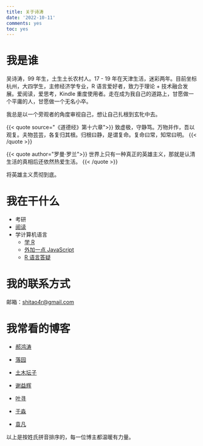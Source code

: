 ```yaml
---
title: 关于诗涛
date: '2022-10-11'
comments: yes
toc: yes
---
```


# 我是谁

吴诗涛，99 年生，土生土长农村人。17 - 19  年在天津生活，迷彩两年。目前坐标杭州，大四学生，主修经济学专业，R 语言爱好者，致力于理论 + 技术融合发展。爱阅读，爱思考，Kindle 重度使用者。走在成为我自己的道路上，甘愿做一个平庸的人，甘愿做一个无名小卒。

我总是以一个旁观者的角度审视自己，想让自己扎根到玄牝中去。

{{< quote source="《道德经》第十六章">}}
致虚极，守静笃。万物并作，吾以观复。夫物芸芸，各复归其根。归根曰静，是谓复命。复命曰常，知常曰明。
{{< /quote >}}

{{< quote author="罗曼·罗兰">}}
世界上只有一种真正的英雄主义，那就是认清生活的真相后还依然热爱生活。
{{< /quote >}}


将英雄主义贯彻到底。

# 我在干什么

- 考研
- [阅读](../tags/读后感/)
- 学计算机语言
  - [学 R](https://shitao.quarto.pub/learn-r/)
  - [外加一点 JavaScript](https://shitao5.github.io/js4r/)
  - [R 语言答疑](https://shitao5.github.io/answeR/)

# 我的联系方式

邮箱：shitao4r@gmail.com

# 我常看的博客

- [郝鸿涛](https://hongtaoh.com/)

- [落园](http://www.loyhome.com/)

- [土木坛子](https://tumutanzi.com/)

- [谢益辉](https://yihui.org/)

- [叶寻](https://cyrusyip.org/zh-cn/)

- [于淼](https://yufree.cn/cn/)

- [袁凡](https://yuanfan.rbind.io/)

以上是按姓氏拼音排序的，每一位博主都温暖有力量。
